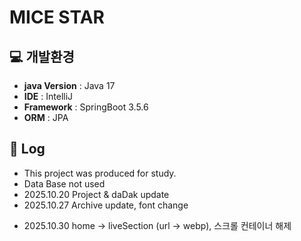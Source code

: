 # MICE STAR

## 💻 개발환경
* **java Version** : Java 17
* **IDE** : IntelliJ
* **Framework** : SpringBoot 3.5.6
* **ORM** : JPA


## 📝 Log
* This project was produced for study.
* Data Base not used
* 2025.10.20 Project & daDak update
* 2025.10.27 Archive update, font change </p>
* 2025.10.30 home -> liveSection (url -> webp), 스크롤 컨테이너 해제

